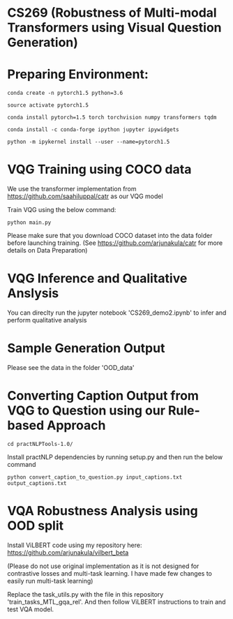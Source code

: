 # CS269 (Robustness of Multi-modal Transformers using Visual Question Generation)


# Preparing Environment:

`conda create -n pytorch1.5 python=3.6`

`source activate pytorch1.5`

`conda install pytorch=1.5 torch torchvision numpy transformers tqdm`

`conda install -c conda-forge ipython jupyter ipywidgets`

`python -m ipykernel install --user --name=pytorch1.5`

# VQG Training using COCO data

We use the transformer implementation from https://github.com/saahiluppal/catr as our VQG model

Train VQG using the below command:

 `python main.py`
 
 Please make sure that you download COCO dataset into the data folder before launching training. (See https://github.com/arjunakula/catr for more details on Data Preparation)

# VQG Inference and Qualitative Anslysis

You can direclty run the jupyter notebook 'CS269_demo2.ipynb' to infer and perform qualitative analysis

# Sample Generation Output

Please see the data in the folder 'OOD_data'

# Converting Caption Output from VQG to Question using our Rule-based Approach

`cd practNLPTools-1.0/`

Install practNLP dependencies by running setup.py and then run the below command

`python convert_caption_to_question.py input_captions.txt output_captions.txt`

# VQA Robustness Analysis using OOD split

Install ViLBERT code using my repository here: https://github.com/arjunakula/vilbert_beta

(Please do not use original implementation as it is not designed for contrastive losses and multi-task learning. I have made few changes to easily run multi-task learning)

Replace the task_utils.py with the file in this repository 'train_tasks_MTL_gqa_rel'. And then follow ViLBERT instructions to train and test VQA model.


